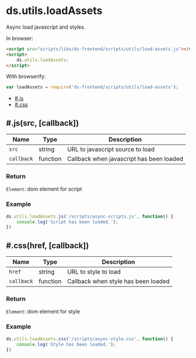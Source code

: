 # ds.utils.loadAssets

Async load javascript and styles.

In browser:

```html
<script src="scripts/libs/ds-frontend/scripts/utils/load-assets.js"></script>
<script>
    ds.utils.loadAssets;
</script>
```

With browserify:

```js
var loadAssets = require('ds-frontend/scripts/utils/load-assets');
```

- [#.js](#js)
- [#.css](#css)

## #.js(src, [callback])

| Name | Type | Description |
| --- | --- | --- |
| `src` | string | URL to javascript source to load |
| `callback` | function | Callback when javascript has been loaded |

### Return

`Element`: dom element for script

### Example

```js
ds.utils.loadAssets.js('/scripts/async-scripts.js', function() {
    console.log('Script has been loaded.');
})
```

## #.css(href, [callback])

| Name | Type | Description |
| --- | --- | --- |
| `href` | string | URL to style to load |
| `callback` | function | Callback when style has been loaded |

### Return

`Element`: dom element for style

### Example

```js
ds.utils.loadAssets.css('/scripts/async-style.css', function() {
    console.log('Style has been loaded.');
})
```
